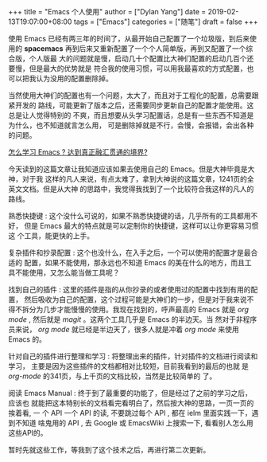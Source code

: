 +++
title = "Emacs 个人使用"
author = ["Dylan Yang"]
date = 2019-02-13T19:07:00+08:00
tags = ["Emacs"]
categories = ["随笔"]
draft = false
+++

使用 Emacs 已经有两三年的时间了，从最开始自己配置了一个垃圾版，到后来使用的
**spacemacs** 再到后来又重新配置了一个个人简单版，再到又配置了一个综合版，个人版最
大的问题就是慢，启动几十个配置比大神们配置的启动几百个还要慢，但是最大的优势就是
符合我的使用习惯，可以用我最喜欢的方式配置，也可以把我认为没用的配置删除掉。

当然使用大神们的配置也有一个问题，太大了，而且对于工程化的配置，总需要跟紧开发的
路线，可能更新了版本之后，还需要同步更新自己的配置才能使用。这总是让人觉得特别的
不爽，而且想要从头学习配置话，总是有一些东西不知道是为什么，也不知道就言怎么用，
可是删除掉就是不行，会慢，会报错，会出各种的问题。

[怎么学习 Emacs ? 达到真正融汇贯通的境界?](https://www.jianshu.com/p/e952cd0ad48b)

今天读到的这篇文章让我知道应该如果去使用自己的 Emacs。但是大神毕竟是大神，对于我
这样的凡人来说，有点太难了，拿到大神说的这篇文章，1241页的全英文文档。但是从大神
的思路中，我觉得我找到了一个比较符合我这样的凡人的路线。

熟悉快捷键
: 这个没什么可说的，如果不熟悉快捷键的话，几乎所有的工具都用不好，
    但是 Emacs 最大的特点就是可以定制你的快捷键，这样可以让你更容易习惯这
    个工具，能更快的上手。

复杂插件和抄录配置
: 这个也没什么，在入手之后，一个可以使用的配置才是最合适的
    配置，如果不能使用，那永远也不知道 Emacs 的美在什么的地方，而且工
    具不能使用，又怎么能当做工具呢？

找到自己的插件
: 这里的插件是指的从你抄录的或者使用过的配置中找到有用的配置，
    然后吸收为自己的配置，这个过程可能是大神们的一步，但是对于我来说不
    得不拆分为几步才能慢慢的使用。我现在找到的，呼声最高的 Emacs 就是
    _org mode_ , 然后就是 _magit_ 。这两个工具几乎是 Emacs 的半边天。当
    然对于非程序员来说， _org mode_ 就已经是半边天了，很多人就是冲着
    _org mode_ 来使用 Emacs 的。

针对自己的插件进行整理和学习
: 将整理出来的插件，针对插件的文档进行阅读和学习，
    主要是因为这些插件的文档都相对比较短，目前我看到的最后的也就
    是 _org-mode_ 的341页，与上千页的文档比较，当然是比较简单的
    了。

阅读 Emacs Manual
: 终于到了最重要的功能了，但是经过了之前的学习之后，应该也
    就能把这本特别长的文档看完看明白了，然后按大神的思路，一页一页的挨着看, 一
    个 API 一个 API 的读, 不要跳过每个 API , 都在 ielm 里面实践一下，遇到不知道
    啥鬼用的 API , 去 Google 或 EmacsWiki 上搜索一下, 看看别人怎么用这些API的。

暂时先就这些工作，等我到了这个技术之后，再进行第二次更新。
